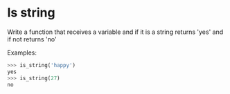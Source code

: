 # Is string

Write a function that receives a variable and if it is a string returns
'yes' and if not returns 'no'

Examples:

```python
>>> is_string('happy')
yes
>>> is_string(27)
no
```
